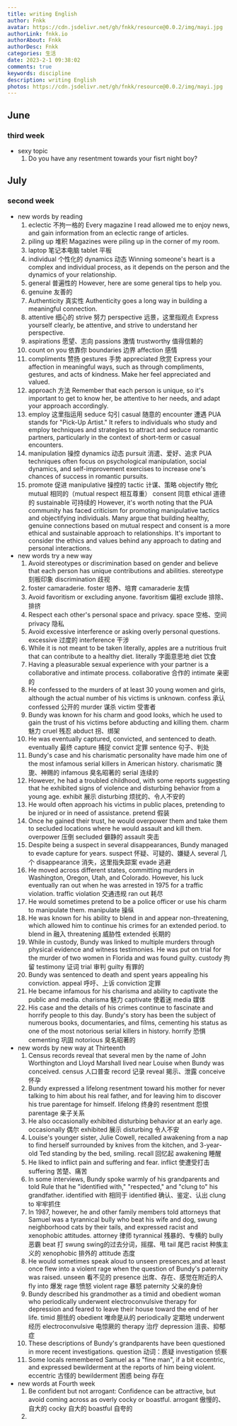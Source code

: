 ```yaml
---
title: writing English
author: Fnkk
avatar: https://cdn.jsdelivr.net/gh/fnkk/resource@0.0.2/img/mayi.jpg
authorLink: fnkk.io
authorAbout: Fnkk
authorDesc: Fnkk
categories: 生活
date: 2023-2-1 09:38:02
comments: true
keywords: discipline
description: writing English
photos: https://cdn.jsdelivr.net/gh/fnkk/resource@0.0.2/img/mayi.jpg
---
```

## June
### third week
- sexy topic
    1. Do you have any resentment towards your fisrt night boy?
## July
### second week
- new words by reading
    1. eclectic 不拘一格的
    Every magazine I read allowed me to enjoy news, and gain information from an eclectic range of articles.
    2. piling up 堆积
    Magazines were piling up in the corner of my room.
    3. laptop 笔记本电脑 tablet 平板
    4. individual 个性化的 dynamics 动态
    Winning someone's heart is a complex and individual process, as it depends on the person and the dynamics of your relationship.
    5. general 普遍性的
    However, here are some general tips to help you.
    6. genuine 友善的
    7. Authenticity 真实性
    Authenticity goes a long way in building a meaningful connection.
    8. attentive 细心的 strive 努力 perspective 远景，这里指观点
    Express yourself clearly, be attentive, and strive to understand her perspective.
    9. aspirations 愿望、志向 passions 激情 trustworthy 值得信赖的
    10. count on you 依靠你 boundaries 边界 affection 感情
    11. compliments 赞扬 gestures 手势 appreciated 欣赏
    Express your affection in meaningful ways, such as through compliments, gestures, and acts of kindness. Make her feel appreciated and valued.
    12. approach 方法
    Remember that each person is unique, so it's important to get to know her, be attentive to her needs, and adapt your approach accordingly.
    13. employ 这里指运用 seduce 勾引 casual 随意的 encounter 遭遇
    PUA stands for "Pick-Up Artist." It refers to individuals who study and employ techniques and strategies to attract and seduce romantic partners, particularly in the context of short-term or casual encounters.
    14. manipulation 操控 dynamics 动态 pursuit 消遣、爱好、追求
    PUA techniques often focus on psychological manipulation, social dynamics, and self-improvement exercises to increase one's chances of success in romantic pursuits.
    15. promote 促进 manipulative 操控的 tactic 计谋、策略 objectify 物化 mutual 相同的（mutual respect 相互尊重） consent 同意 ethical 道德的 sustainable 可持续的
    However, it's worth noting that the PUA community has faced criticism for promoting manipulative tactics and objectifying individuals. Many argue that building healthy, genuine connections based on mutual respect and consent is a more ethical and sustainable approach to relationships. It's important to consider the ethics and values behind any approach to dating and personal interactions.
- new words try a new way
    1. Avoid stereotypes or discrimination based on gender and believe that each person has unique contributions and abilities.
        stereotype 刻板印象 discrimination 歧视
    2.  foster camaraderie.
        foster 培养、培育 camaraderie 友情
    3.  Avoid favoritism or excluding anyone. 
        favoritism 偏袒 exclude 排除、排挤
    4. Respect each other's personal space and privacy.
        space 空格、空间 privacy 隐私
    5. Avoid excessive interference or asking overly personal questions.
        excessive 过度的 interference 干涉
    6. While it is not meant to be taken literally, apples are a nutritious fruit that can contribute to a healthy diet.
        literally 字面意思地 diet 饮食
    7. Having a pleasurable sexual experience with your partner is a collaborative and intimate process.
        collaborative 合作的 intimate 亲密的
    8. He confessed to the murders of at least 30 young women and girls, although the actual number of his victims is unknown.
        confess 承认 confessed 公开的 murder 谋杀 victim 受害者
    9. Bundy was known for his charm and good looks, which he used to gain the trust of his victims before abducting and killing them.
        charm 魅力 cruel 残忍 abduct 拐、绑架
    10. He was eventually captured, convicted, and sentenced to death.
        eventually 最终 capture 捕捉 convict 定罪 sentence 句子、判处
    11. Bundy's case and his charismatic personality have made him one of the most infamous serial killers in American history.
        charismatic 旖旎、神赐的 infamous 臭名昭著的 serial 连续的
    12. However, he had a troubled childhood, with some reports suggesting that he exhibited signs of violence and disturbing behavior from a young age.
        exhibit 展示 disturbing 烦扰的、令人不安的
    13.  He would often approach his victims in public places, pretending to be injured or in need of assistance.
        pretend 假装
    14. Once he gained their trust, he would overpower them and take them to secluded locations where he would assault and kill them.
        overpower 压倒 secluded 僻静的 assault 突击
    15. Despite being a suspect in several disappearances, Bundy managed to evade capture for years.
        suspect 怀疑、可疑的、嫌疑人 several 几个 disappearance 消失，这里指失踪案 evade 逃避
    16. He moved across different states, committing murders in Washington, Oregon, Utah, and Colorado. However, his luck eventually ran out when he was arrested in 1975 for a traffic violation.
        traffic violation 交通违规 ran out 耗尽
    17. He would sometimes pretend to be a police officer or use his charm to manipulate them.
        manipulate 操纵
    18. He was known for his ability to blend in and appear non-threatening, which allowed him to continue his crimes for an extended period.
        to blend in 融入 threatening 威胁性 extended 长期的
    19. While in custody, Bundy was linked to multiple murders through physical evidence and witness testimonies. He was put on trial for the murder of two women in Florida and was found guilty. 
        custody 拘留 testimony 证词 trial 审判 guilty 有罪的
    20. Bundy was sentenced to death and spent years appealing his conviction.
        appeal 呼吁、上诉 conviction 定罪
    21. He became infamous for his charisma and ability to captivate the public and media.
        charisma 魅力 captivate 使着迷 media 媒体
    22. His case and the details of his crimes continue to fascinate and horrify people to this day. Bundy's story has been the subject of numerous books, documentaries, and films, cementing his status as one of the most notorious serial killers in history.
        horrify 恐惧 cementing 巩固 notorious 臭名昭著的
- new words by new way at Thirteenth
    1. Census records reveal that several men by the name of John Worthington and Lloyd Marshall lived near Louise when Bundy was conceived.
        census 人口普查 record 记录 reveal 揭示、泄露 conceive 怀孕
    2. Bundy expressed a lifelong resentment toward his mother for never talking to him about his real father, and for leaving him to discover his true parentage for himself.
        lifelong 终身的 resentment 怨恨 parentage 亲子关系
    3. He also occasionally exhibited disturbing behavior at an early age. 
        occasionally 偶尔 exhibited 展示 disturbing 令人不安
    4. Louise's younger sister, Julie Cowell, recalled awakening from a nap to find herself surrounded by knives from the kitchen, and 3-year-old Ted standing by the bed, smiling.
        recall 回忆起 awakening 睡醒
    5. He liked to inflict pain and suffering and fear.
        inflict 使遭受打击 suffering 苦楚、痛苦
    6. In some interviews, Bundy spoke warmly of his grandparents and told Rule that he "identified with," "respected," and "clung to" his grandfather.
        identified with 相同于 identified 确认、鉴定、认出 clung to 牢牢抓住
    7. In 1987, however, he and other family members told attorneys that Samuel was a tyrannical bully who beat his wife and dog, swung neighborhood cats by their tails, and expressed racist and xenophobic attitudes. 
        attorney 律师 tyrannical 残暴的、专横的 bully 恶霸 beat 打 swung swing的过去分词，摇摆、甩 tail 尾巴 racist 种族主义的 xenophobic 排外的 attitude 态度
    8. He would sometimes speak aloud to unseen presences,and at least once flew into a violent rage when the question of Bundy's paternity was raised.
        unseen 看不见的 presence 出席、存在、感觉在附近的人 fly into 爆发 rage 愤怒 violent rage 暴怒 paternity 父亲的身份
    9. Bundy described his grandmother as a timid and obedient woman who periodically underwent electroconvulsive therapy for depression and feared to leave their house toward the end of her life.
        timid 胆怯的 obedient 唯命是从的 periodically 定期地 underwent 经历 electroconvulsive 电惊厥的 therapy 治疗 depression 沮丧、抑郁症 
    10. These descriptions of Bundy's grandparents have been questioned in more recent investigations.
        question 动词：质疑 investigation 侦察
    11. Some locals remembered Samuel as a "fine man", if a bit eccentric, and expressed bewilderment at the reports of him being violent. 
        eccentric 古怪的 bewilderment 困惑 being 存在
- new words at Fourth week
    1. Be confident but not arrogant: Confidence can be attractive, but avoid coming across as overly cocky or boastful.
        arrogant 傲慢的、自大的 cocky 自大的 boastful 自夸的
    2. 